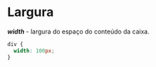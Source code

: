 # Largura

***width*** - largura do espaço do conteúdo da caixa.

```css
div {
  width: 100px;
}
```
